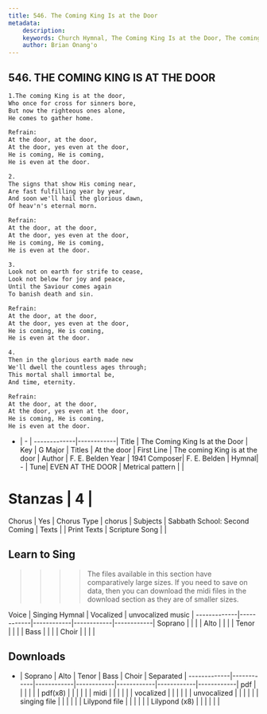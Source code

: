 ```yaml
---
title: 546. The Coming King Is at the Door
metadata:
    description: 
    keywords: Church Hymnal, The Coming King Is at the Door, The coming King is at the door, At the door
    author: Brian Onang'o
---
```



## 546. THE COMING KING IS AT THE DOOR

```txt
1.The coming King is at the door, 
Who once for cross for sinners bore, 
But now the righteous ones alone, 
He comes to gather home. 

Refrain:
At the door, at the door, 
At the door, yes even at the door, 
He is coming, He is coming, 
He is even at the door. 

2.
The signs that show His coming near, 
Are fast fulfilling year by year, 
And soon we'll hail the glorious dawn, 
Of heav'n's eternal morn. 

Refrain:
At the door, at the door, 
At the door, yes even at the door, 
He is coming, He is coming, 
He is even at the door. 

3.
Look not on earth for strife to cease, 
Look not below for joy and peace, 
Until the Saviour comes again 
To banish death and sin. 

Refrain:
At the door, at the door, 
At the door, yes even at the door, 
He is coming, He is coming, 
He is even at the door. 

4.
Then in the glorious earth made new 
We'll dwell the countless ages through; 
This mortal shall immortal be, 
And time, eternity.

Refrain:
At the door, at the door, 
At the door, yes even at the door, 
He is coming, He is coming, 
He is even at the door. 

```

- |   -  |
-------------|------------|
Title | The Coming King Is at the Door |
Key | G Major |
Titles | At the door |
First Line | The coming King is at the door |
Author | F. E. Belden
Year | 1941
Composer| F. E. Belden |
Hymnal|  - |
Tune| EVEN AT THE DOOR |
Metrical pattern | |
# Stanzas | 4 |
Chorus | Yes |
Chorus Type | chorus |
Subjects | Sabbath School: Second Coming |
Texts |  |
Print Texts | 
Scripture Song |  |
  
## Learn to Sing

>>>> The files available in this section have comparatively large sizes. If you need to save on data, then you can download the midi files in the download section as they are of smaller sizes.

Voice |  Singing Hymnal | Vocalized | unvocalized music |
-------------|------------|------------|------------|------------|
Soprano | | | |
Alto | | | |
Tenor | | | |
Bass | | | |
Choir | | | |

## Downloads

- |  Soprano | Alto | Tenor | Bass | Choir | Separated |
-------------|------------|------------|------------|------------|------------|------------|
pdf | | | | | |
pdf(x8) | | | | | |
midi | | | | | |
vocalized | | | | | |
unvocalized | | | | | |
singing file | | | | | |
Lilypond file | | | | | |
Lilypond (x8) | | | | | |
  